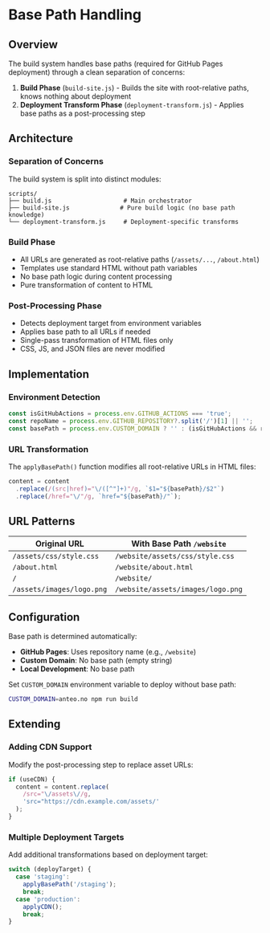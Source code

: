 # Base Path Handling

## Overview

The build system handles base paths (required for GitHub Pages deployment) through a clean separation of concerns:

1. **Build Phase** (`build-site.js`) - Builds the site with root-relative paths, knows nothing about deployment
2. **Deployment Transform Phase** (`deployment-transform.js`) - Applies base paths as a post-processing step

## Architecture

### Separation of Concerns

The build system is split into distinct modules:

```
scripts/
├── build.js                    # Main orchestrator
├── build-site.js              # Pure build logic (no base path knowledge)
└── deployment-transform.js     # Deployment-specific transforms
```

### Build Phase
- All URLs are generated as root-relative paths (`/assets/...`, `/about.html`)
- Templates use standard HTML without path variables
- No base path logic during content processing
- Pure transformation of content to HTML

### Post-Processing Phase
- Detects deployment target from environment variables
- Applies base path to all URLs if needed
- Single-pass transformation of HTML files only
- CSS, JS, and JSON files are never modified

## Implementation

### Environment Detection
```javascript
const isGitHubActions = process.env.GITHUB_ACTIONS === 'true';
const repoName = process.env.GITHUB_REPOSITORY?.split('/')[1] || '';
const basePath = process.env.CUSTOM_DOMAIN ? '' : (isGitHubActions && repoName ? `/${repoName}` : '');
```

### URL Transformation
The `applyBasePath()` function modifies all root-relative URLs in HTML files:

```javascript
content = content
  .replace(/(src|href)="\/([^"]+)"/g, `$1="${basePath}/$2"`)
  .replace(/href="\/"/g, `href="${basePath}/"`);
```

## URL Patterns

| Original URL | With Base Path `/website` |
|-------------|---------------------------|
| `/assets/css/style.css` | `/website/assets/css/style.css` |
| `/about.html` | `/website/about.html` |
| `/` | `/website/` |
| `/assets/images/logo.png` | `/website/assets/images/logo.png` |

## Configuration

Base path is determined automatically:
- **GitHub Pages**: Uses repository name (e.g., `/website`)
- **Custom Domain**: No base path (empty string)
- **Local Development**: No base path

Set `CUSTOM_DOMAIN` environment variable to deploy without base path:
```bash
CUSTOM_DOMAIN=anteo.no npm run build
```

## Extending

### Adding CDN Support
Modify the post-processing step to replace asset URLs:
```javascript
if (useCDN) {
  content = content.replace(
    /src="\/assets\//g,
    'src="https://cdn.example.com/assets/'
  );
}
```

### Multiple Deployment Targets
Add additional transformations based on deployment target:
```javascript
switch (deployTarget) {
  case 'staging':
    applyBasePath('/staging');
    break;
  case 'production':
    applyCDN();
    break;
}
```
